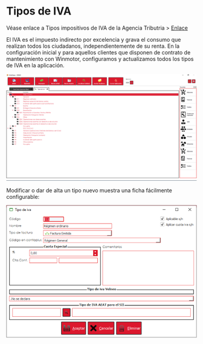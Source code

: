 # Tipos de IVA

Véase enlace a Tipos impositivos de IVA de la Agencia Tributria > [Enlace](https://www.agenciatributaria.es/static\_files/AEAT/Contenidos\_Comunes/La\_Agencia\_Tributaria/Segmentos\_Usuarios/Empresas\_y\_profesionales/Novedades\_IVA\_2014/Nuevos\_tipos\_IVA.pdf)

El IVA es el impuesto indirecto por excelencia y grava el consumo que realizan todos los ciudadanos, independientemente de su renta. En la configuración inicial y para aquellos clientes que disponen de contrato de mantenimiento con Winmotor, configuramos y actualizamos todos los tipos de IVA en la aplicación.

![](<../../.gitbook/assets/image (464).png>)

Modificar o dar de alta un tipo nuevo muestra una ficha fácilmente configurable:

![](<../../.gitbook/assets/image (465).png>)
